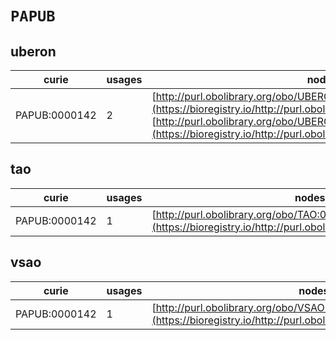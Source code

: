# `PAPUB`

## uberon

| curie         |   usages | nodes                                                                                                                                                                                                                                        |
|---------------|----------|----------------------------------------------------------------------------------------------------------------------------------------------------------------------------------------------------------------------------------------------|
| PAPUB:0000142 |        2 | [http://purl.obolibrary.org/obo/UBERON:2001162](https://bioregistry.io/http://purl.obolibrary.org/obo/UBERON:2001162), [http://purl.obolibrary.org/obo/UBERON:4000163](https://bioregistry.io/http://purl.obolibrary.org/obo/UBERON:4000163) |
## tao

| curie         |   usages | nodes                                                                                                           |
|---------------|----------|-----------------------------------------------------------------------------------------------------------------|
| PAPUB:0000142 |        1 | [http://purl.obolibrary.org/obo/TAO:0001162](https://bioregistry.io/http://purl.obolibrary.org/obo/TAO:0001162) |
## vsao

| curie         |   usages | nodes                                                                                                             |
|---------------|----------|-------------------------------------------------------------------------------------------------------------------|
| PAPUB:0000142 |        1 | [http://purl.obolibrary.org/obo/VSAO:0000163](https://bioregistry.io/http://purl.obolibrary.org/obo/VSAO:0000163) |
